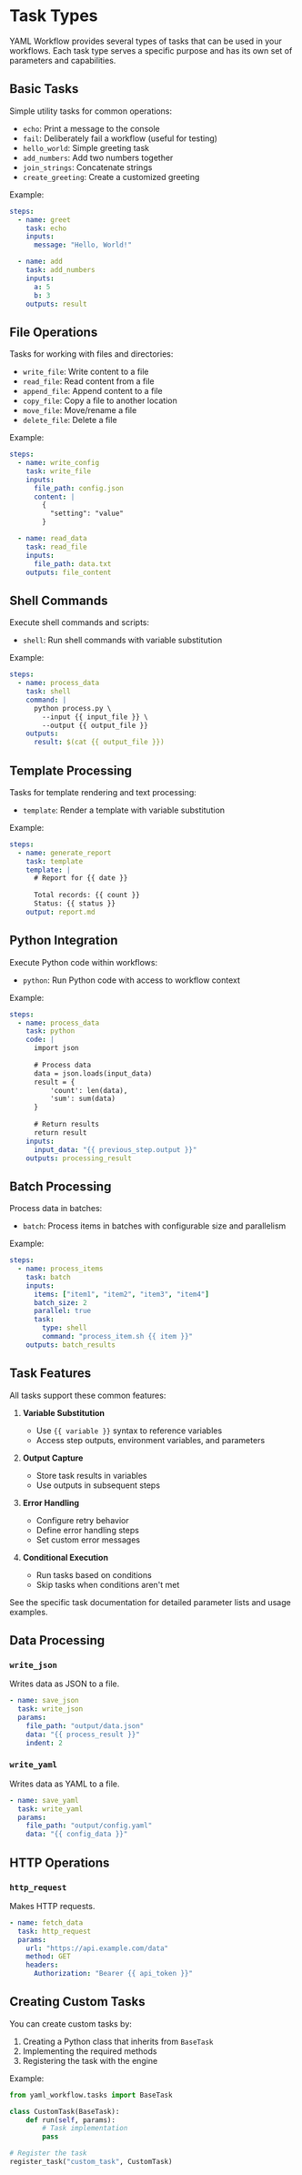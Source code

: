 # Task Types

YAML Workflow provides several types of tasks that can be used in your workflows. Each task type serves a specific purpose and has its own set of parameters and capabilities.

## Basic Tasks

Simple utility tasks for common operations:

- `echo`: Print a message to the console
- `fail`: Deliberately fail a workflow (useful for testing)
- `hello_world`: Simple greeting task
- `add_numbers`: Add two numbers together
- `join_strings`: Concatenate strings
- `create_greeting`: Create a customized greeting

Example:
```yaml
steps:
  - name: greet
    task: echo
    inputs:
      message: "Hello, World!"

  - name: add
    task: add_numbers
    inputs:
      a: 5
      b: 3
    outputs: result
```

## File Operations

Tasks for working with files and directories:

- `write_file`: Write content to a file
- `read_file`: Read content from a file
- `append_file`: Append content to a file
- `copy_file`: Copy a file to another location
- `move_file`: Move/rename a file
- `delete_file`: Delete a file

Example:
```yaml
steps:
  - name: write_config
    task: write_file
    inputs:
      file_path: config.json
      content: |
        {
          "setting": "value"
        }

  - name: read_data
    task: read_file
    inputs:
      file_path: data.txt
    outputs: file_content
```

## Shell Commands

Execute shell commands and scripts:

- `shell`: Run shell commands with variable substitution

Example:
```yaml
steps:
  - name: process_data
    task: shell
    command: |
      python process.py \
        --input {{ input_file }} \
        --output {{ output_file }}
    outputs:
      result: $(cat {{ output_file }})
```

## Template Processing

Tasks for template rendering and text processing:

- `template`: Render a template with variable substitution

Example:
```yaml
steps:
  - name: generate_report
    task: template
    template: |
      # Report for {{ date }}
      
      Total records: {{ count }}
      Status: {{ status }}
    output: report.md
```

## Python Integration

Execute Python code within workflows:

- `python`: Run Python code with access to workflow context

Example:
```yaml
steps:
  - name: process_data
    task: python
    code: |
      import json
      
      # Process data
      data = json.loads(input_data)
      result = {
          'count': len(data),
          'sum': sum(data)
      }
      
      # Return results
      return result
    inputs:
      input_data: "{{ previous_step.output }}"
    outputs: processing_result
```

## Batch Processing

Process data in batches:

- `batch`: Process items in batches with configurable size and parallelism

Example:
```yaml
steps:
  - name: process_items
    task: batch
    inputs:
      items: ["item1", "item2", "item3", "item4"]
      batch_size: 2
      parallel: true
      task:
        type: shell
        command: "process_item.sh {{ item }}"
    outputs: batch_results
```

## Task Features

All tasks support these common features:

1. **Variable Substitution**
   - Use `{{ variable }}` syntax to reference variables
   - Access step outputs, environment variables, and parameters

2. **Output Capture**
   - Store task results in variables
   - Use outputs in subsequent steps

3. **Error Handling**
   - Configure retry behavior
   - Define error handling steps
   - Set custom error messages

4. **Conditional Execution**
   - Run tasks based on conditions
   - Skip tasks when conditions aren't met

See the specific task documentation for detailed parameter lists and usage examples.

## Data Processing

### `write_json`
Writes data as JSON to a file.

```yaml
- name: save_json
  task: write_json
  params:
    file_path: "output/data.json"
    data: "{{ process_result }}"
    indent: 2
```

### `write_yaml`
Writes data as YAML to a file.

```yaml
- name: save_yaml
  task: write_yaml
  params:
    file_path: "output/config.yaml"
    data: "{{ config_data }}"
```

## HTTP Operations

### `http_request`
Makes HTTP requests.

```yaml
- name: fetch_data
  task: http_request
  params:
    url: "https://api.example.com/data"
    method: GET
    headers:
      Authorization: "Bearer {{ api_token }}"
```

## Creating Custom Tasks

You can create custom tasks by:

1. Creating a Python class that inherits from `BaseTask`
2. Implementing the required methods
3. Registering the task with the engine

Example:
```python
from yaml_workflow.tasks import BaseTask

class CustomTask(BaseTask):
    def run(self, params):
        # Task implementation
        pass

# Register the task
register_task("custom_task", CustomTask) 